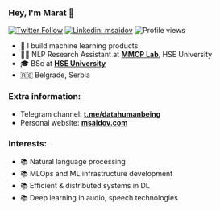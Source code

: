 ### Hey, I'm Marat 👋
[![Twitter Follow](https://img.shields.io/twitter/follow/m_saidow?label=Follow)](https://twitter.com/m_saidow)
[![Linkedin: msaidov](https://img.shields.io/badge/-Marat%20Saidov-blue?style=flat-square&logo=Linkedin&logoColor=white&link=https://www.linkedin.com/in/msaidov/)](https://www.linkedin.com/in/msaidov/)
![Profile views](https://gpvc.arturio.dev/maratsaidov)

- 🔭 I build machine learning products
- 👨‍🔬 NLP Research Assistant at [**MMCP Lab**](https://cs.hse.ru/en/ai/computational-pragmatics/), HSE University
- 🎓 BSc at [**HSE University**](https://cs.hse.ru/en/)
- 🇷🇸 Belgrade, Serbia

### Extra information:
- Telegram channel: [**t.me/datahumanbeing**](https://t.me/datahumanbeing)
- Personal website: [**msaidov.com**](https://msaidov.com/)

### Interests:
- 📚 Natural language processing
- 📚 MLOps and ML infrastructure development
- 📚 Efficient & distributed systems in DL
- 📚 Deep learning in audio, speech technologies
